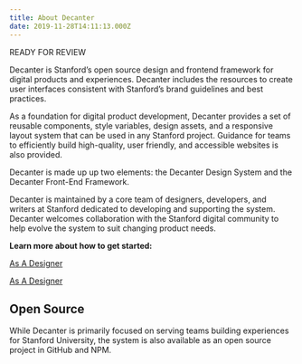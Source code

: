 ```yaml
---
title: About Decanter
date: 2019-11-28T14:11:13.000Z
---
```

READY FOR REVIEW

<p class="su-intro-text">Decanter is Stanford’s open source design and frontend framework for digital products and experiences. Decanter includes the resources to create user interfaces consistent with Stanford’s brand guidelines and best practices.</p>

As a foundation for digital product development, Decanter provides a set of reusable components, style variables, design assets, and a responsive layout system that can be used in any Stanford project. Guidance for teams to efficiently build high-quality, user friendly, and accessible websites is also provided. 

Decanter is made up up two elements: the Decanter Design System and the Decanter Front-End Framework.

Decanter is maintained by a core team of designers, developers, and writers at Stanford dedicated to developing and supporting the system. Decanter welcomes collaboration with the Stanford digital community to help evolve the system to suit changing product needs. 

**Learn more about how to get started:**

<p><a href="/page/use-decanter-as-a-developer/" class="su-link su-link--action"> As A Designer</a></p>
<p><a href="/page/use-decanter-as-a-designer/" class="su-link su-link--action"> As A Designer</a></p>


## Open Source

While Decanter is primarily focused on serving teams building experiences for Stanford University, the system is also available as an open source project in GitHub and NPM.
